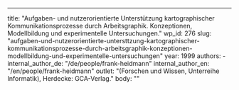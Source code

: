 ---
  title: "Aufgaben- und nutzerorientierte Unterstützung kartographischer Kommunikationsprozesse durch Arbeitsgraphik. Konzeptionen, Modellbildung und experimentelle Untersuchungen."
  wp_id: 276
  slug: "aufgaben-und-nutzerorientierte-untersttzung-kartographischer-kommunikationsprozesse-durch-arbeitsgraphik-konzeptionen-modellbildung-und-experimentelle-untersuchungen"
  year: 1999
  authors: 
    - 
      internal_author_de: "/de/people/frank-heidmann"
      internal_author_en: "/en/people/frank-heidmann"
  outlet: "(Forschen und Wissen, Unterreihe Informatik), Herdecke: GCA-Verlag."
  body: ""
